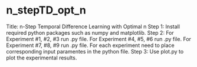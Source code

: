 # n_stepTD_opt_n
Title: n-Step Temporal Difference Learning with Optimal n
Step 1: Install required python packages such as numpy and matplotlib.
Step 2: For Experiment #1, #2, #3 run .py file. For Experiment #4, #5, #6 run .py file. For Experiment #7, #8, #9 run .py file. For each experiment need to place corresponding input paramentes in the python file.
Step 3: Use plot.py to plot the experimental results.
